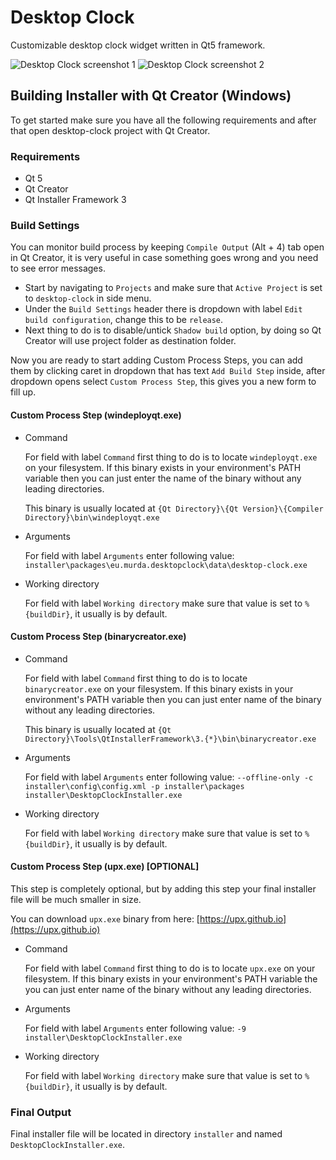 # Desktop Clock

Customizable desktop clock widget written in Qt5 framework.

![Desktop Clock screenshot 1](https://img.murda.eu/de/desktop-clock-1.png)
![Desktop Clock screenshot 2](https://img.murda.eu/de/desktop-clock-2.png)

## Building Installer with Qt Creator (Windows)

To get started make sure you have all the following requirements and
after that open desktop-clock project with Qt Creator.

### Requirements

* Qt 5
* Qt Creator
* Qt Installer Framework 3

### Build Settings

You can monitor build process by keeping `Compile Output` (Alt + 4) tab open in Qt Creator,
it is very useful in case something goes wrong and you need to see error messages.

* Start by navigating to `Projects` and make sure that `Active Project` is set to `desktop-clock` in side menu.
* Under the `Build Settings` header there is dropdown with label `Edit build configuration`,
change this to be `release`.
* Next thing to do is to disable/untick `Shadow build` option,
by doing so Qt Creator will use project folder as destination folder.

Now you are ready to start adding Custom Process Steps,
you can add them by clicking caret in dropdown that has text `Add Build Step` inside,
after dropdown opens select `Custom Process Step`, this gives you a new form to fill up.

#### Custom Process Step (windeployqt.exe)

* Command

    For field with label `Command` first thing to do is to locate `windeployqt.exe` on your filesystem.
    If this binary exists in your environment's PATH variable then
    you can just enter the name of the binary without any leading directories.

    This binary is usually located at `{Qt Directory}\{Qt Version}\{Compiler Directory}\bin\windeployqt.exe`

* Arguments

    For field with label `Arguments` enter following value:
    `installer\packages\eu.murda.desktopclock\data\desktop-clock.exe`

* Working directory

    For field with label `Working directory` make sure that value is set to `%{buildDir}`, it usually is by default.

#### Custom Process Step (binarycreator.exe)

* Command

    For field with label `Command` first thing to do is to locate `binarycreator.exe` on your filesystem.
    If this binary exists in your environment's PATH variable then
    you can just enter name of the binary without any leading directories.

    This binary is usually located at `{Qt Directory}\Tools\QtInstallerFramework\3.{*}\bin\binarycreator.exe`

* Arguments

    For field with label `Arguments` enter following value:
    `--offline-only -c installer\config\config.xml -p installer\packages installer\DesktopClockInstaller.exe`

* Working directory

    For field with label `Working directory` make sure that value is set to `%{buildDir}`, it usually is by default.

#### Custom Process Step (upx.exe) [OPTIONAL]

This step is completely optional, but by adding this step your final installer file will be much smaller in size.

You can download `upx.exe` binary from here: [https://upx.github.io](https://upx.github.io)

* Command

    For field with label `Command` first thing to do is to locate `upx.exe` on your filesystem.
    If this binary exists in your environment's PATH variable the
    you can just enter name of the binary without any leading directories.

* Arguments

    For field with label `Arguments` enter following value: `-9  installer\DesktopClockInstaller.exe`

* Working directory

    For field with label `Working directory` make sure that value is set to `%{buildDir}`, it usually is by default.

### Final Output

Final installer file will be located in directory `installer` and named `DesktopClockInstaller.exe`.
